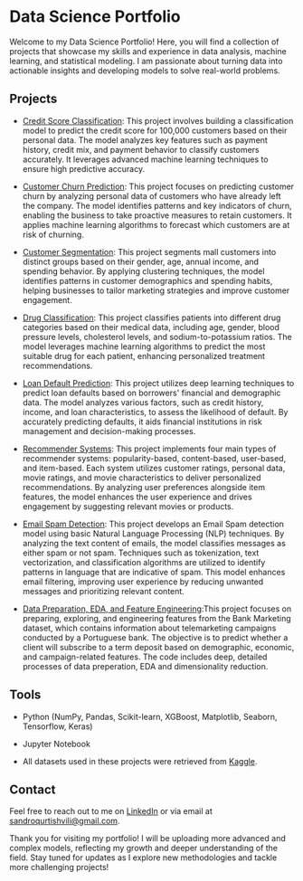 # Data Science Portfolio

Welcome to my Data Science Portfolio! Here, you will find a collection of projects that showcase my skills and experience in data analysis, machine learning, and statistical modeling. I am passionate about turning data into actionable insights and developing models to solve real-world problems. 

## Projects

- [Credit Score Classification](https://github.com/Sandrog112/Data-Science-Portfolio/blob/main/Credit%20Score%20Classification.ipynb): This project involves building a classification model to predict the credit score for 100,000 customers based on their personal data. The model analyzes key features such as payment history, credit mix, and payment behavior to classify customers accurately. It leverages advanced machine learning techniques to ensure high predictive accuracy.

- [Customer Churn Prediction](https://github.com/Sandrog112/Data-Science-Portfolio/blob/main/Customer%20Churn%20Prediction.ipynb): This project focuses on predicting customer churn by analyzing personal data of customers who have already left the company. The model identifies patterns and key indicators of churn, enabling the business to take proactive measures to retain customers. It applies machine learning algorithms to forecast which customers are at risk of churning.

- [Customer Segmentation](https://github.com/Sandrog112/Data-Science-Portfolio/blob/main/Customer%20Segmentation.ipynb): This project segments mall customers into distinct groups based on their gender, age, annual income, and spending behavior. By applying clustering techniques, the model identifies patterns in customer demographics and spending habits, helping businesses to tailor marketing strategies and improve customer engagement.

- [Drug Classification](https://github.com/Sandrog112/Data-Science-Portfolio/blob/main/Drug%20Classification.ipynb): This project classifies patients into different drug categories based on their medical data, including age, gender, blood pressure levels, cholesterol levels, and sodium-to-potassium ratios. The model leverages machine learning algorithms to predict the most suitable drug for each patient, enhancing personalized treatment recommendations.

- [Loan Default Prediction](https://github.com/Sandrog112/Data-Science-Portfolio/blob/main/Loan%20Default%20Prediction%20Using%20Deep%20Learning.ipynb): This project utilizes deep learning techniques to predict loan defaults based on borrowers' financial and demographic data. The model analyzes various factors, such as credit history, income, and loan characteristics, to assess the likelihood of default. By accurately predicting defaults, it aids financial institutions in risk management and decision-making processes.

- [Recommender Systems](https://github.com/Sandrog112/Data-Science-Portfolio/blob/main/Recommender%20Systems.ipynb): This project implements four main types of recommender systems: popularity-based, content-based, user-based, and item-based. Each system utilizes customer ratings, personal data, movie ratings, and movie characteristics to deliver personalized recommendations. By analyzing user preferences alongside item features, the model enhances the user experience and drives engagement by suggesting relevant movies or products.

- [Email Spam Detection](https://github.com/Sandrog112/Data-Science-Portfolio/blob/main/Spam%20Detection.ipynb): This project develops an Email Spam detection model using basic Natural Language Processing (NLP) techniques. By analyzing the text content of emails, the model classifies messages as either spam or not spam. Techniques such as tokenization, text vectorization, and classification algorithms are utilized to identify patterns in language that are indicative of spam. This model enhances email filtering, improving user experience by reducing unwanted messages and prioritizing relevant content.

- [Data Preparation, EDA, and Feature Engineering]():This project focuses on preparing, exploring, and engineering features from the Bank Marketing dataset, which contains information about telemarketing campaigns conducted by a Portuguese bank. The objective is to predict whether a client will subscribe to a term deposit based on demographic, economic, and campaign-related features. The code includes deep, detailed processes of data preperation, EDA and dimensionality reduction.

## Tools 

- Python (NumPy, Pandas, Scikit-learn, XGBoost, Matplotlib, Seaborn, Tensorflow, Keras)
- Jupyter Notebook

- All datasets used in these projects were retrieved from [Kaggle](https://www.kaggle.com/datasets).

## Contact

Feel free to reach out to me on [LinkedIn](www.linkedin.com/in/aleksandre-kurtishvili-84b215295) or via email at sandroqurtishvili@gmail.com.

Thank you for visiting my portfolio! I will be uploading more advanced and complex models, reflecting my growth and deeper understanding of the field. Stay tuned for updates as I explore new methodologies and tackle more challenging projects! 
